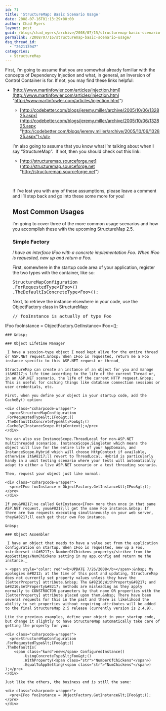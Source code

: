 ```yaml
---
id: 71
title: 'StructureMap: Basic Scenario Usage'
date: 2008-07-16T01:13:29+00:00
author: Chad Myers
layout: post
guid: /blogs/chad_myers/archive/2008/07/15/structuremap-basic-scenario-usage.aspx
permalink: /2008/07/16/structuremap-basic-scenario-usage/
dsq_thread_id:
  - "262113947"
categories:
  - StructureMap
---
```

First, I&#8217;m going to assume that you are somewhat already familiar with the concepts of Dependency Injection and what, in general, an Inversion of Control Container is for. If not, you may find these links helpful:

  * [http://www.martinfowler.com/articles/injection.html](http://www.martinfowler.com/articles/injection.html "http://www.martinfowler.com/articles/injection.html") 
      * [http://codebetter.com/blogs/jeremy.miller/archive/2005/10/06/132825.aspx](http://codebetter.com/blogs/jeremy.miller/archive/2005/10/06/132825.aspx "http://codebetter.com/blogs/jeremy.miller/archive/2005/10/06/132825.aspx")</ul> 
    &nbsp;
    
    I&#8217;m also going to assume that you know what I&#8217;m talking about when I say &#8220;StructureMap&#8221;.&nbsp; If not, then you should check out this link:
    
      * [http://structuremap.sourceforge.net](http://structuremap.sourceforge.net "http://structuremap.sourceforge.net")
    
    &nbsp;
    
    If I&#8217;ve lost you with any of these assumptions, please leave a comment and I&#8217;ll step back and go into these some more for you! 
    
    ## Most Common Usages
    
    I&#8217;m going to cover three of the more common usage scenarios and how you accomplish these with the upcoming StructureMap 2.5.
    
    ### Simple Factory
    
    _I have an interface IFoo with a concrete implementation Foo. When IFoo is requested, new up and return a Foo._
    
    First, somewhere in the startup code area of your application, register the two types with the container, like so:
    
    <div class="csharpcode-wrapper">
      <pre>StructureMapConfiguration
    .ForRequestedType&lt;IFoo&gt;()
    .TheDefaultIsConcreteType&lt;Foo&gt;();</pre>
    </div>
    
    Next, to retrieve the instance elsewhere in your code, use the ObjectFactory class in StructureMap:
    
    <div class="csharpcode-wrapper">
      <pre><span class="rem">// fooInstance is actually of type Foo</span>
IFoo fooInstance = ObjectFactory.GetInstance&lt;IFoo&gt;();</pre>
    </div>
    
    ### &nbsp;
    
    ### Object Lifetime Manager
    
    _I have a session-type object I need kept alive for the entire thread or ASP.NET request.&nbsp; When IFoo is requested, return me a Foo instance specific to this ASP.NET request or thread_
    
    StructureMap can create an instance of an object for you and manage it&#8217;s life time according to the life of the current Thread or, in an ASP.NET scenario, the life of the current HTTP request.&nbsp; This is useful for caching things like database connection sessions or user credentials, etc.
    
    First, when you define your object in your startup code, add the CacheBy() option:
    
    <div class="csharpcode-wrapper">
      <pre>StructureMapConfiguration
    .ForRequestedType&lt;IFoo&gt;()
    .TheDefaultIsConcreteType&lt;Foo&gt;()
    .CacheBy(InstanceScope.HttpContext);</pre>
    </div>
    
    You can also use InstanceScope.ThreadLocal for non-ASP.NET multithreaded scenarios, InstanceScope.Singleton which means the object will live for the entire life of your AppDomain, and InstanceScope.Hybrid which will choose HttpContext if available, otherwise it&#8217;ll revert to ThreadLocal. Hybrid is particularly handy in a unit testing scenario where your tests will automatically adapt to either a live ASP.NET scenario or a test threading scenario.
    
    Then, request your object just like normal:
    
    <div class="csharpcode-wrapper">
      <pre>IFoo fooInstance = ObjectFactory.GetInstance&lt;IFoo&gt;();</pre>
    </div>
    
    If you&#8217;ve called GetInstance<IFoo> more than once in that same ASP.NET request, you&#8217;ll get the same Foo instance.&nbsp; If there are two requests executing simultaneously on your web server, they&#8217;ll each get their own Foo instance.
    
    &nbsp;
    
    ### Object Assembler
    
    _I have an object that needs to have a value set from the application configuration on startup. When IFoo is requested, new up a Foo, <strike>set it&#8217;s NumberOfChickens property</strike> from the AppSettings/NumChickens setting in my app.config and return me the instance._
    
    > <span style="color: red"><b>UPDATE 7/26/2008</b></span>:&nbsp; My apologies &#8212; at the time of this post and updating, StructureMap does not currently set property values unless they have the [SetterProperty] attribute.&nbsp; The &#8216;WithProperty&#8217; and &#8216;SetProperty&#8217; methods are misleading as they apply normally to CONSTRUCTOR parameters by that name OR properties with the [SetterProperty] attribute placed upon them.&nbsp; There have been several requests for this in the past and there is likelihood the ability to set properties without requiring attributes will be added to the final StructureMap 2.5 release (currently version is 2.4.9).
    
    Like the previous examples, define your object in your startup code, but change it slightly to have StructureMap automatically take care of getting the property for you:
    
    <div class="csharpcode-wrapper">
      <pre>StructureMapConfiguration
    .ForRequestedType&lt;IFoo&gt;()
    .TheDefaultIs(
        <span class="kwrd">new</span> ConfiguredInstance()
            .UsingConcreteType&lt;Foo&gt;()
            .WithProperty(<span class="str">"NumberOfChickens"</span>)
            .EqualToAppSetting(<span class="str">"NumChickens"</span>)
    );</pre>
    </div>
    
    Just like the others, the business end is still the same:
    
    <div class="csharpcode-wrapper">
      <pre>IFoo fooInstance = ObjectFactory.GetInstance&lt;IFoo&gt;();</pre>
    </div>
